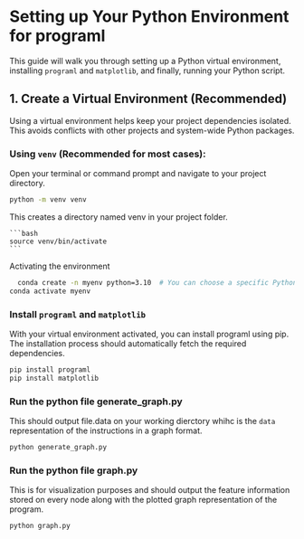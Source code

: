 # Setting up Your Python Environment for programl

This guide will walk you through setting up a Python virtual environment, installing `programl` and `matplotlib`, and finally, running your Python script.

## 1. Create a Virtual Environment (Recommended)

Using a virtual environment helps keep your project dependencies isolated. This avoids conflicts with other projects and system-wide Python packages.

### Using `venv` (Recommended for most cases):
  
   Open your terminal or command prompt and navigate to your project directory.
   
   ```bash
   python -m venv venv
   ```

   This creates a directory named venv in your project folder.

    ```bash
    source venv/bin/activate
    ``` 
  Activating the environment
```bash
  conda create -n myenv python=3.10  # You can choose a specific Python version.
conda activate myenv
```
### Install `programl` and `matplotlib`

With your virtual environment activated, you can install programl using pip. The installation process should automatically fetch the required dependencies.

```bash
pip install programl
pip install matplotlib
```

### Run the python file generate_graph.py

This should output file.data on your working dierctory whihc is the `data` representation of the instructions in a graph format.


```bash
python generate_graph.py
```

### Run the python file graph.py

This is for visualization purposes and should output the feature information stored on every node along with the plotted graph representation of the program.

```bash
python graph.py
```
